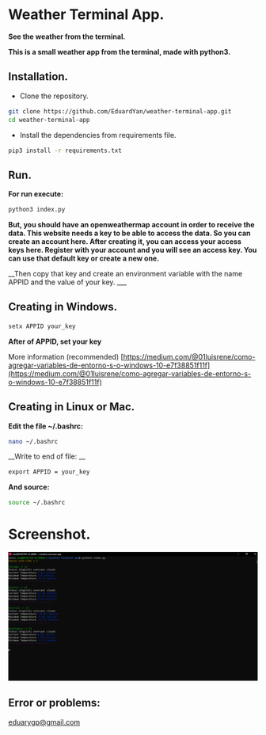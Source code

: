 # Weather Terminal App.

__See the weather from the terminal.__

__This is a small weather app from the terminal, made with python3.__



## Installation.

* Clone the repository.
```bash
git clone https://github.com/EduardYan/weather-terminal-app.git
cd weather-terminal-app

```

* Install the dependencies from requirements file.
```bash
pip3 install -r requirements.txt
```

## Run.

__For run execute:__

```bash
python3 index.py
```

__But, you should have an openweathermap account in order to receive the data. This website needs a key to be able to access the data. So you can create an account here. After creating it, you can access your access keys here. Register with your account and you will see an access key. You can use that default key or create a new one.__

__Then copy that key and create an environment variable with the name APPID and the value of your key. ___

## Creating in Windows.

```cmd
setx APPID your_key
```

__After of APPID, set your key__

More information (recommended) [https://medium.com/@01luisrene/como-agregar-variables-de-entorno-s-o-windows-10-e7f38851f11f](https://medium.com/@01luisrene/como-agregar-variables-de-entorno-s-o-windows-10-e7f38851f11f)

## Creating in Linux or Mac.

__Edit the file ~/.bashrc:__

```bash
nano ~/.bashrc
```

__Write to end of file: __

```txt
export APPID = your_key
```

__And source:__

```bash
source ~/.bashrc
```

# Screenshot.
![screenshot](./doc/screenshot.png)

## Error or problems:

<a href="mailto:eduarygp@gmail.com">eduarygp@gmail.com</a>
